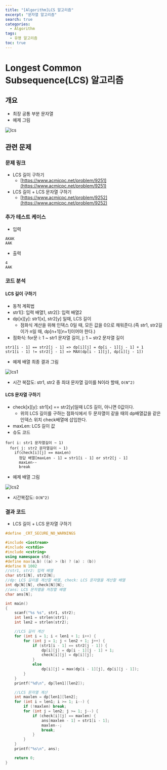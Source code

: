 ```yaml
---
title: "[Algorithm]LCS 알고리즘"
excerpt: "문자열 알고리즘"
search: true
categories:
  - Algorithm
tags:
  - 유명 알고리즘
toc: true
---
```


# Longest Common Subsequence(LCS) 알고리즘

## 개요
- 최장 공통 부분 문자열
- 예제 그림

![lcs](https://user-images.githubusercontent.com/34755287/46916273-4071c300-cff3-11e8-84eb-100b9859a064.JPG)

## 관련 문제
### 문제 링크
- LCS 길이 구하기
  - [https://www.acmicpc.net/problem/9251](https://www.acmicpc.net/problem/9251)
- LCS 길이 + LCS 문자열 구하기
  - [https://www.acmicpc.net/problem/9252](https://www.acmicpc.net/problem/9252)

### 추가 테스트 케이스
- 입력

```
AKAK
AAK
```

- 출력

```
4
AAK
```

### 코드 분석
#### LCS 길이 구하기
- 동적 계획법
- str1[]: 입력 배열1, str2[]: 입력 배열2
- dp[x][y]: str1[x], str2[y] 일때, LCS 길이
  - 점화식 계산을 위해 인덱스 0일 때, 모든 값을 0으로 채워준다.(즉 str1, str2길이가 n일 때, dp[n+1][n+1]이어야 한다.)
- 점화식: for문 i: 1 ~ str1 문자열 길이, j: 1 ~ str2 문자열 길이

```
str1[i - 1] == str2[j - 1] => dp[i][j] = dp[i - 1][j - 1] + 1
str1[i - 1] != str2[j - 1] => MAX(dp[i - 1][j], dp[i][j - 1])
```

- 예제 배열 최종 결과 그림

![lcs1](https://user-images.githubusercontent.com/34755287/46916237-bde90380-cff2-11e8-875a-4ef8cb7b275b.JPG)

- 시간 복잡도: str1, str2 중 최대 문자열 길이를 N이라 할때, ```O(N^2)```

#### LCS 문자열 구하기
- check[x][y]: str1[x] == str2[y]일때 LCS 길이, 아니면 0값이다.
    - 위의 LCS 길이를 구하는 점화식에서 두 문자열이 같을 때의 dp배열값을 같은 인덱스 위치 check배열에 삽입한다.
- maxLen: LCS 길이 값
- 슈도 코드

```
for( i: str1 문자열길이 ~ 1)
  for( j: str2 문자열길이 ~ 1)
    if(check[i][j] == maxLen)
      정답 배열[maxLen - 1] = str1[i - 1] or str2[j - 1]
      maxLen--
      break
```

- 예제 배열 그림

![lcs2](https://user-images.githubusercontent.com/34755287/46916238-be819a00-cff2-11e8-805f-83157ea673bd.JPG)

- 시간복잡도: ```O(N^2)```

### 결과 코드
- LCS 길이 + LCS 문자열 구하기

```cpp
#define _CRT_SECURE_NO_WARNINGS

#include <iostream>
#include <cstdio>
#include <cstring>
using namespace std;
#define max(a,b) ((a) > (b) ? (a) : (b))
#define N 1002
//str1, str2: 입력 배열
char str1[N], str2[N];
//dp: LCS 길이를 계산할 배열, check: LCS 문자열을 계산할 배열
int dp[N][N], check[N][N];
//ans: LCS 문자열을 저장할 배열
char ans[N];

int main()
{
	scanf("%s %s", str1, str2);
	int len1 = strlen(str1);
	int len2 = strlen(str2);

	//LCS 길이 계산
	for (int i = 1; i < len1 + 1; i++) {
		for (int j = 1; j < len2 + 1; j++) {
			if (str1[i - 1] == str2[j - 1]) {
				dp[i][j] = dp[i - 1][j - 1] + 1;
				check[i][j] = dp[i][j];
			}
			else
				dp[i][j] = max(dp[i - 1][j], dp[i][j - 1]);
		}
	}
	printf("%d\n", dp[len1][len2]);

	//LCS 문자열 계산
	int maxlen = dp[len1][len2];
	for (int i = len1; i >= 1; i--) {
		if (!maxlen) break;
		for (int j = len2; j >= 1; j--) {
			if (check[i][j] == maxlen) {
				ans[maxlen - 1] = str1[i - 1];
				maxlen--;
				break;
			}
		}
	}
	printf("%s\n", ans);

	return 0;
}
```
